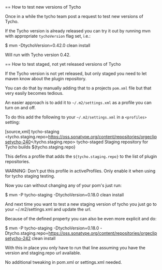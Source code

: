 == How to test new versions of Tycho 

Once in a while the tycho team post a request to test new versions of Tycho.

If the Tycho version is already released you can try it out by running mvn with appropriate `tychoVersion` flag set, i.e.:

   $ mvn -DtychoVersion=0.42.0 clean install
   
Will run with Tycho version 0.42.

== How to test staged, not yet released versions of Tycho

If the Tycho version is not yet released, but only staged you need to let maven know about the plugin repository.

You can do that by manually adding that to a projects `pom.xml` file but that very easily becomes tedious.

An easier approach is to add it to `~/.m2/settings.xml` as a profile you can turn on and off.

To do this add the following to your `~/.m2/settings.xml` in a `<profiles>` setting:

[source,xml]
    <profile>
      <id>tycho-staging</id>
      <properties>
           <tycho.staging.repo>https://oss.sonatype.org/content/repositories/orgeclipsetycho-240</tycho.staging.repo>
      </properties>
      <pluginRepositories>
        <pluginRepository>
          <id>tycho-staged</id>
          <name>Staging repository for Tycho builds</name>
          <url>${tycho.staging.repo}</url>
        </pluginRepository>
      </pluginRepositories>
   </profile>

This defins a profile that adds the `${tycho.staging.repo}` to the list of plugin repositories.

WARNING: Don't put this profile in activeProfiles. Only enable it when using for tycho staging testing.

Now you can without changing any of your pom's just run:

   $ mvn -P tycho-staging -DtychoVersion=0.18.0 clean install

And next time you want to test a new staging version of tycho you just go to your ~/.m2/settings.xml
and update the url.

Because of the defined property you can also be even more explicit and do:

   $ mvn -P tycho-staging -DtychoVersion=0.18.0 -Dtycho.staging.repo=https://oss.sonatype.org/content/repositories/orgeclipsetycho-242 clean install

With this in place you only have to run that line assuming you have the version and staging.repo url available.

No additional tweaking in pom.xml or settings.xml needed.
